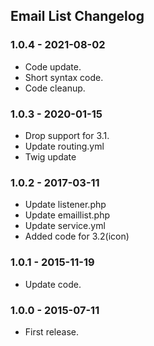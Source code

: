 ## Email List Changelog

### 1.0.4 - 2021-08-02

- Code update.
- Short syntax code.
- Code cleanup.

### 1.0.3 - 2020-01-15

- Drop support for 3.1.
- Update routing.yml
- Twig update

### 1.0.2 - 2017-03-11

- Update listener.php
- Update emaillist.php
- Update service.yml
- Added code for 3.2(icon)

### 1.0.1 - 2015-11-19

- Update code.

### 1.0.0 - 2015-07-11

- First release.
